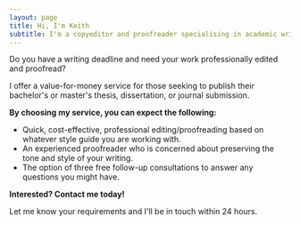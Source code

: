 ```yaml
---
layout: page
title: Hi, I'm Keith
subtitle: I'm a copyeditor and proofreader specialising in academic writing.
---
```


Do you have a writing deadline and need your work professionally edited and proofread?

I offer a value-for-money service for those seeking to publish their bachelor's or master's thesis, dissertation, or journal submission.

**By choosing my service, you can expect the following:**

 - Quick, cost-effective, professional editing/proofreading based on whatever style guide you are working with.
 - An experienced proofreader who is concerned about preserving the tone and style of your writing.
 - The option of three free follow-up consultations to answer any questions you might have.

**Interested? Contact me today!**

Let me know your requirements and I'll be in touch within 24 hours. 
